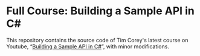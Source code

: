 # Full Course: Building a Sample API in C#

This repository contains the source code of Tim Corey's latest course on Youtube, “[Building a Sample API in C#](https://www.youtube.com/playlist?list=PLLWMQd6PeGY1TU4qj0UW9iS28j5O-Iwa4)”, with minor modifications.
